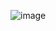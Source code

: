 ![image](https://user-images.githubusercontent.com/80646391/233799171-c881955b-f91a-4300-b2dd-10948c78cf1a.png)
